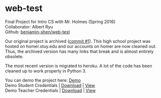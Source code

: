 # web-test
Final Project for Intro CS with Mr. Holmes (Spring 2016)  
Collaborator: Albert Ryu  
Github: [benjamin-shen/web-test](https://github.com/benjamin-shen/web-test)

Our original project is archived ([commit #1](https://github.com/benjamin-shen/web-test/tree/1b2b027d77804e18af35e52b751ecd2995d631b5)). This high school project was hosted on homer.stuy.edu and our accounts on homer are now cleaned out. Thus, the archived version has many links that break and is almost entirely obsolete.  

The most recent version is migrated to heroku. A lot of the code has been cleaned up to work properly in Python 3.


You can demo the project here: [Demo](https://introcs-finalproject.herokuapp.com/login)  
Demo Student Credentials | [Download](/client/data/accounts.csv) | [View](https://github.com/benjamin-shen/web-test/tree/master/client/data/accounts.csv)  
Demo Teacher Credentials | [Download](/client/data/teachers.csv) | [View](https://github.com/benjamin-shen/web-test/tree/master/client/data/teachers.csv)  
